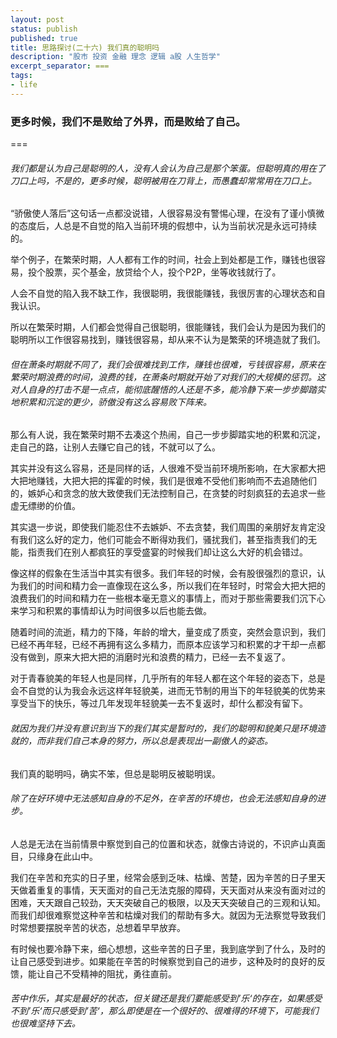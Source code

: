 ```yaml
---
layout: post
status: publish
published: true
title: 思路探讨(二十六) 我们真的聪明吗
description: "股市 投资 金融 理念 逻辑 a股 人生哲学"
excerpt_separator: ===
tags:
- life
---
```


### 更多时候，我们不是败给了外界，而是败给了自己。

===

###### 我们都是认为自己是聪明的人，没有人会认为自己是那个笨蛋。但聪明真的用在了刀口上吗，不是的，更多时候，聪明被用在刀背上，而愚蠢却常常用在刀口上。

“骄傲使人落后”这句话一点都没说错，人很容易没有警惕心理，在没有了谨小慎微的态度后，人总是不自觉的陷入当前环境的假想中，认为当前状况是永远可持续的。

举个例子，在繁荣时期，人人都有工作的时间，社会上到处都是工作，赚钱也很容易，投个股票，买个基金，放贷给个人，投个P2P，坐等收钱就行了。

人会不自觉的陷入我不缺工作，我很聪明，我很能赚钱，我很厉害的心理状态和自我认识。

所以在繁荣时期，人们都会觉得自己很聪明，很能赚钱，我们会认为是因为我们的聪明所以工作很容易找到，赚钱很容易，却从来不认为是繁荣的环境造就了我们。

###### 但在萧条时期就不同了，我们会很难找到工作，赚钱也很难，亏钱很容易，原来在繁荣时期浪费的时间，浪费的钱，在萧条时期就开始了对我们的大规模的惩罚。这对人自身的打击不是一点点，能彻底醒悟的人还是不多，能冷静下来一步步脚踏实地积累和沉淀的更少，骄傲没有这么容易败下阵来。

那么有人说，我在繁荣时期不去凑这个热闹，自己一步步脚踏实地的积累和沉淀，走自己的路，让别人去赚它自己的钱，不就可以了么。

其实并没有这么容易，还是同样的话，人很难不受当前环境所影响，在大家都大把大把地赚钱，大把大把的挥霍的时候，我们是很难不受他们影响而不去追随他们的，嫉妒心和贪念的放大致使我们无法控制自己，在贪婪的时刻疯狂的去追求一些虚无缥缈的价值。

其实退一步说，即使我们能忍住不去嫉妒、不去贪婪，我们周围的亲朋好友肯定没有我们这么好的定力，他们可能会不断得劝我们，骚扰我们，甚至指责我们的无能，指责我们在别人都疯狂的享受盛宴的时候我们却让这么大好的机会错过。

像这样的假象在生活当中其实有很多。我们年轻的时候，会有股很强烈的意识，认为我们的时间和精力会一直像现在这么多，所以我们在年轻时，时常会大把大把的浪费我们的时间和精力在一些根本毫无意义的事情上，而对于那些需要我们沉下心来学习和积累的事情却认为时间很多以后也能去做。

随着时间的流逝，精力的下降，年龄的增大，量变成了质变，突然会意识到，我们已经不再年轻，已经不再拥有这么多精力，而原本应该学习和积累的才干却一点都没有做到，原来大把大把的消磨时光和浪费的精力，已经一去不复返了。

对于青春貌美的年轻人也是同样，几乎所有的年轻人都在这个年轻的姿态下，总是会不自觉的认为我会永远这样年轻貌美，进而无节制的用当下的年轻貌美的优势来享受当下的快乐，等过几年发现年轻貌美一去不复返时，却什么都没有留下。

###### 就因为我们并没有意识到当下的我们其实是暂时的，我们的聪明和貌美只是环境造就的，而非我们自己本身的努力，所以总是表现出一副傲人的姿态。

我们真的聪明吗，确实不笨，但总是聪明反被聪明误。

###### 除了在好环境中无法感知自身的不足外，在辛苦的环境也，也会无法感知自身的进步。

人总是无法在当前情景中察觉到自己的位置和状态，就像古诗说的，不识庐山真面目，只缘身在此山中。

我们在辛苦和充实的日子里，经常会感到乏味、枯燥、苦楚，因为辛苦的日子里天天做着重复的事情，天天面对的自己无法克服的障碍，天天面对从来没有面对过的困难，天天跟自己较劲，天天突破自己的极限，以及天天突破自己的三观和认知。而我们却很难察觉这种辛苦和枯燥对我们的帮助有多大。就因为无法察觉导致我们时常想要摆脱辛苦的状态，总想着早早放弃。

有时候也要冷静下来，细心想想，这些辛苦的日子里，我到底学到了什么，及时的让自己感受到进步。如果能在辛苦的时候察觉到自己的进步，这种及时的良好的反馈，能让自己不受精神的阻扰，勇往直前。

###### 苦中作乐，其实是最好的状态，但关键还是我们要能感受到’乐‘的存在，如果感受不到’乐‘而只感受到’苦‘，那么即使是在一个很好的、很难得的环境下，可能我们也很难坚持下去。

